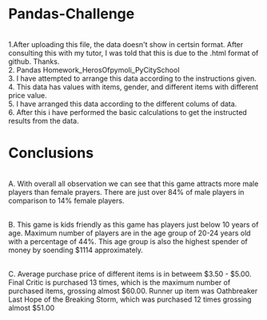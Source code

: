 # Pandas-Challenge
<br /> 1.After uploading this file, the data doesn't show in certsin format. After consulting this with my tutor, I was told that this is due to the .html format of github. Thanks.
<br /> 2. Pandas Homework_HerosOfpymoli_PyCitySchool
<br /> 3. I have attempted to arrange this data according to the instructions given.
<br /> 4. This data has values with items, gender, and different items with different price value.
<br /> 5. I have arranged this data according to the different colums of data.
<br /> 6. After this i have performed the basic calculations to get the instructed results from the data. 
<br /> 
# Conclusions
<br /> A. With overall all observation we can see that this game attracts more male players than female prayers. There are just over 84% of male players in comparison to 14% female players. 

<br /> B. This game is kids friendly as this game has players just below 10 years of age. Maximum number of players are in the age group of 20-24 years old with a percentage of 44%. This age group is also the highest spender of money by soending $1114 approximately.

<br /> C. Average purchase price of different items is in betweem $3.50 - $5.00. Final Critic is purchased 13 times, which is the maximum number of purchased items, grossing almost $60.00. Runner up item was Oathbreaker Last Hope of the Breaking Storm, which was purchased 12 times grossing almost $51.00
